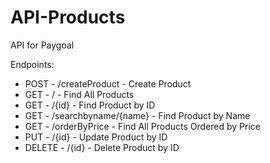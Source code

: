 # API-Products
API for Paygoal


Endpoints:

- POST		- /createProduct		    - Create Product
- GET	    - /						          - Find All Products
- GET		  - /{id} 				        - Find Product by ID
- GET		  - /searchbyname/{name}	- Find Product by Name
- GET		  - /orderByPrice			    - Find All Products Ordered by Price	
- PUT		  - /{id}					        - Update Product by ID
- DELETE	- /{id}					        - Delete Product by ID
